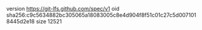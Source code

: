 version https://git-lfs.github.com/spec/v1
oid sha256:c9c5634882bc305065a18083005c8e4d904f8f51c01c27c5d0071018445d2e18
size 12521
